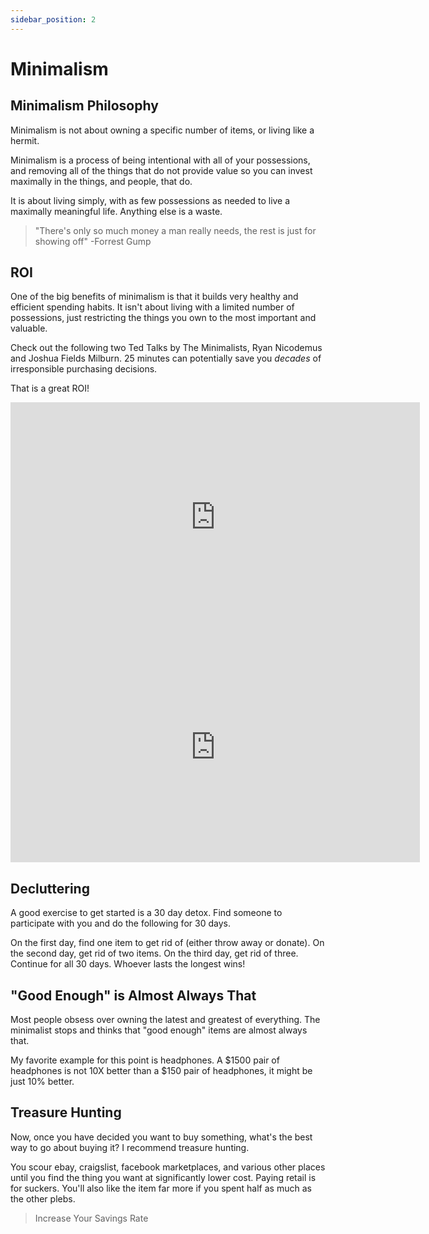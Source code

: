 ```yaml
---
sidebar_position: 2
---
```


# Minimalism

## Minimalism Philosophy

Minimalism is not about owning a specific number of items, or living like a hermit.

Minimalism is a process of being intentional with all of your possessions, and removing all of the things that do not provide value so you can invest maximally in the things, and people, that do.

It is about living simply, with as few possessions as needed to live a maximally meaningful life. Anything else is a waste.

>"There's only so much money a man really needs, the rest is just for showing off" -Forrest Gump

## ROI

One of the big benefits of minimalism is that it builds very healthy and efficient spending habits. It isn't about living with a limited number of possessions, just restricting the things you own to the most important and valuable. 

Check out the following two Ted Talks by The Minimalists, Ryan Nicodemus and Joshua Fields Milburn. 25 minutes can potentially save you *decades* of irresponsible purchasing decisions. 

That is a great ROI!

<iframe width="655" height="368" src="https://www.youtube.com/embed/w7rewjFNiys" title="YouTube video player" frameborder="0" allow="accelerometer; autoplay; clipboard-write; encrypted-media; gyroscope; picture-in-picture" allowfullscreen></iframe>
<iframe width="655" height="368" src="https://www.youtube.com/embed/GgBpyNsS-jU" title="YouTube video player" frameborder="0" allow="accelerometer; autoplay; clipboard-write; encrypted-media; gyroscope; picture-in-picture" allowfullscreen></iframe>

## Decluttering

A good exercise to get started is a 30 day detox. Find someone to participate with you and do the following for 30 days.

On the first day, find one item to get rid of (either throw away or donate). On the second day, get rid of two items. On the third day, get rid of three. Continue for all 30 days. Whoever lasts the longest wins!

## "Good Enough" is Almost Always That

Most people obsess over owning the latest and greatest of everything. The minimalist stops and thinks that "good enough" items are almost always that. 

My favorite example for this point is headphones. A $1500 pair of headphones is not 10X better than a $150 pair of headphones, it might be just 10% better.

## Treasure Hunting

Now, once you have decided you want to buy something, what's the best way to go about buying it? I recommend treasure hunting.

You scour ebay, craigslist, facebook marketplaces, and various other places until you find the thing you want at significantly lower cost. Paying retail is for suckers. You'll also like the item far more if you spent half as much as the other plebs.

>Increase Your Savings Rate